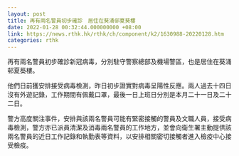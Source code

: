 ```yaml
---
layout: post
title: 再有兩名警員初步確診　居住在葵涌邨夏葵樓
date: 2022-01-28 00:32:44.000000000 +08:00
link: https://news.rthk.hk/rthk/ch/component/k2/1630988-20220128.htm
categories: rthk
---
```


再有兩名警員初步確診新冠病毒，分別駐守警察總部及機場警區，也是居住在葵涌邨夏葵樓。

他們日前獲安排接受病毒檢測，昨日初步證實對病毒呈陽性反應。兩人過去十四日沒有外遊記錄，工作期間有佩戴口罩，最後一日上班日分別是本月二十一日及二十二日。

警方高度關注事件，安排與該兩名警員可能有緊密接觸的警員及文職人員，接受病毒檢測，警方亦已派員清潔及消毒兩名警員的工作地方，並會向衛生署主動提供該兩名警員的近日工作記錄和執勤表等資料，以安排相關密切接觸者進入檢疫中心接受檢疫。
